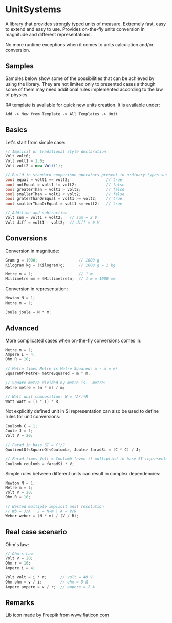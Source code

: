 # UnitSystems

A library that provides strongly typed units of measure. Extremely fast, easy to extend and easy to use. Provides on-the-fly units conversion in magnitude and different representations.

No more runtime exceptions when it comes to units calculation and/or conversion.

## Samples

Samples below show some of the possibilities that can be achieved by using the library. They are not limited only to presented cases although some of them may need additional rules implemented according to the law of physics.

R# template is available for quick new units creation. It is available under:

`Add -> New from Template -> All Templates -> Unit`

## Basics

Let's start from simple case:

```C#
// Implicit or traditional style declaration
Volt volt0;
Volt volt1 = 1.0;
Volt volt2 = new Volt(1);

// Build-in standard comparison operators present in ordinary types such as int
bool equal = volt1 == volt2;                // true
bool notEqual = volt1 != volt2;             // false
bool greaterThan = volt1 > volt2;           // false
bool smallerThan = volt1 < volt2;           // false
bool graterThanOrEqual = volt1 >= volt2;    // true
bool smallerThanOrEqual = volt1 <= volt2;   // true

// Addition and subtraction
Volt sum = volt1 + volt2;   // sum = 2 V
Volt diff = volt1 - volt2;  // diff = 0 V
```

## Conversions

Conversion in magnitude:

```C#
Gram g = 1000;                  // 1000 g
Kilogram kg = (Kilogram)g;      // 1000 g = 1 kg

Metre m = 1;                    // 1 m
Millimetre mm = (Millimetre)m;  // 1 m = 1000 mm
```

Conversion in representation:

```C#
Newton N = 1;
Metre m = 1;

Joule joule = N * m;
```

## Advanced

More complicated cases when on-the-fly conversions comes in:

```C#
Metre m = 1;
Ampere I = 4;
Ohm R = 10;

// Metre times Metre is Metre Squared: m · m = m²
SquareOf<Metre> metreSquared = m * m;

// Square metre divided by metre is.. metre!
Metre metre = (m * m) / m;

// Watt unit composition: W = (A²)*R
Watt watt = (I * I) * R;
```

Not explicitly defined unit in SI representation can also be used to define rules for unit conversions:

```C#
Coulomb C = 1;
Joule J = 1;
Volt V = 20;

// Farad in base SI = C²/J
QuotientOf<SquareOf<Coulomb>, Joule> faradSi = (C * C) / J;

// Farad times Volt = Coulomb (even if multiplied in base SI representation)
Coulomb coulomb = faradSi * V;
```

Simple rules between different units can result in complex dependencies:

```C#
Newton N = 1;
Metre m = 1;
Volt V = 20;
Ohm R = 10;

// Nested multiple implicit unit resolution
// Wb = J/A | J = N∙m | A = V/R
Weber weber = (N * m) / (V / R);
```

## Real case scenario

Ohm's law:

```C#
// Ohm's Law
Volt v = 20;
Ohm r = 10;
Ampere i = 4;

Volt volt = i * r;      // volt = 40 V
Ohm ohm = v / i;        // ohm = 5 Ω
Ampere ampere = v / r;  // ampere = 2 A
```

## Remarks

Lib icon made by Freepik from www.flaticon.com
